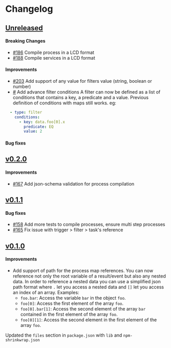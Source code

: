 # Changelog

## [Unreleased](https://github.com/mesg-foundation/js-sdk/releases/tag/%40mesg%2Fcompiler%40X.X.X)

#### Breaking Changes

- [#186](https://github.com/mesg-foundation/js-sdk/pull/186) Compile process in a LCD format
- [#188](https://github.com/mesg-foundation/js-sdk/pull/188) Compile services in a LCD format

#### Improvements

- [#203](https://github.com/mesg-foundation/js-sdk/pull/203) Add support of any value for filters value (string, boolean or number)
- [#](https://github.com/mesg-foundation/js-sdk/pull/) Add advance filter conditions
A filter can now be defined as a list of conditions that contains a key, a predicate and a value. Previous definition of conditions with maps still works.
eg: 
```yaml
  - type: filter
    conditions:
      - key: data.foo[0].x
        predicate: EQ
        value: 2
```

#### Bug fixes

## [v0.2.0](https://github.com/mesg-foundation/js-sdk/releases/tag/%40mesg%2Fcompiler%400.2.0)

#### Improvements

- [#167](https://github.com/mesg-foundation/js-sdk/pull/167) Add json-schema validation for process compilation

## [v0.1.1](https://github.com/mesg-foundation/js-sdk/releases/tag/%40mesg%2Fcompiler%400.1.1)

#### Bug fixes

- [#158](https://github.com/mesg-foundation/js-sdk/pull/158) Add more tests to compile processes, ensure multi step processes
- [#165](https://github.com/mesg-foundation/js-sdk/pull/165) Fix issue with trigger > filter > task's reference

## [v0.1.0](https://github.com/mesg-foundation/js-sdk/releases/tag/%40mesg%2Fcompiler%400.1.0)

#### Improvements

- Add support of path for the process map references. You can now reference not only the root variable of a result/event but also any nested data.
In order to reference a nested data you can use a simplified json path format where `.` let you access a nested data and `[]` let you access an index of an array.
Examples:
  - `foo.bar`: Access the variable `bar` in the object `foo`.
  - `foo[0]`: Access the first element of the array `foo`.
  - `foo[0].bar[1]`: Access the second element of the array `bar` contained in the first element of the array `foo`.
  - `foo[0][1]`: Access the second element in the first element of the array `foo`.

Updated the `files` section in `package.json` with `lib` and `npm-shrinkwrap.json`
